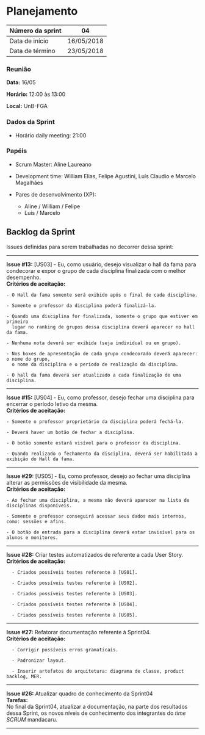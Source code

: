 # Planejamento

|Número da sprint 	| 04|
|---------|-|
|Data de início 	| 16/05/2018|
|Data de término 	| 23/05/2018|

### Reunião
**Data:** 16/05

**Horário:** 12:00 às 13:00

**Local:** UnB-FGA

### Dados da Sprint
* Horário daily meeting: 21:00

### Papéis
* Scrum Master: Aline Laureano

* Development time: William Elias, Felipe Agustini, Luís Claudio e Marcelo Magalhães

* Pares de desenvolvimento (XP):
    - Aline / William / Felipe
    - Luís / Marcelo

## Backlog da Sprint
Issues definidas para serem trabalhadas no decorrer dessa sprint:
<br/>
***
**Issue #13:** [US03] - Eu, como usuário, desejo visualizar o hall da fama para condecorar e expor o grupo de cada disciplina finalizada com o melhor desempenho.<br/>
 **Critérios de aceitação:**

    - O Hall da fama somente será exibido após o final de cada disciplina.

    - Somente o professor da disciplina poderá finalizá-la.

    - Quando uma disciplina for finalizada, somente o grupo que estiver em primeiro 
      lugar no ranking de grupos dessa disciplina deverá aparecer no hall da fama.

    - Nenhuma nota deverá ser exibida (seja individual ou em grupo).

    - Nos boxes de apresentação de cada grupo condecorado deverá aparecer: o nome do grupo, 
      o nome da disciplina e o período de realização da disciplina. 

    - O hall da fama deverá ser atualizado a cada finalização de uma disciplina.
***
  **Issue #15:** [US04] - Eu, como professor, desejo fechar uma disciplina para encerrar o período letivo da mesma. <br/>
  **Critérios de aceitação:**

    - Somente o professor proprietário da disciplina poderá fechá-la.

    - Deverá haver um botão de fechar a disciplina.

    - O botão somente estará visível para o professor da disciplina.

    - Quando realizado o fechamento da disciplina, deverá ser habilitada a exibição do Hall da fama.
***
**Issue #29:** [US05] - Eu, como professor, desejo ao fechar uma disciplina alterar as permissões de visibilidade da mesma.<br/>
  **Critérios de aceitação:**

    - Ao fechar uma disciplina, a mesma não deverá aparecer na lista de disciplinas disponíveis.

    - Somente o professor conseguirá acessar seus dados mais internos, como: sessões e afins.

    - O botão de entrada para a disciplina deverá estar invisível para os alunos e monitores.
***
**Issue #28:** Criar testes automatizados de referente a cada User Story.<br/>
  **Critérios de aceitação:**
  
      - Criados possíveis testes referente à [US01].

      - Criados possíveis testes referente à [US02].

      - Criados possíveis testes referente à [US03].

      - Criados possíveis testes referente à [US04].

      - Criados possíveis testes referente à [US05].
***
**Issue #27:** Refatorar documentação referente à Sprint04.<br/>
  **Critérios de aceitação:**
  
      - Corrigir possíveis erros gramaticais.

      - Padronizar layout.

      - Inserir artefatos de arquitetura: diagrama de classe, product backlog, MER.
***
**Issue #26:** Atualizar quadro de conhecimento da Sprint04<br/>
  **Tarefas:**
<br/>No final da Sprint04, atualizar a documentação, na parte dos resultados dessa Sprint, os novos níveis de conhecimento dos integrantes do *time SCRUM* mandacaru. 
***